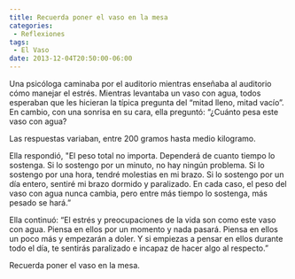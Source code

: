 ```yaml
---
title: Recuerda poner el vaso en la mesa
categories: 
 - Reflexiones
tags:
 - El Vaso
date: 2013-12-04T20:50:00-06:00
---
```

Una psicóloga caminaba por el auditorio mientras enseñaba al auditorio cómo manejar el estrés. Mientras levantaba un vaso con agua, todos esperaban que les hicieran la típica pregunta del “mitad lleno, mitad vacío”. En cambio, con una sonrisa en su cara, ella preguntó: “¿Cuánto pesa este vaso con agua?

Las respuestas variaban, entre 200 gramos hasta medio kilogramo.

Ella respondió, "El peso total no importa. Dependerá de cuanto tiempo lo sostenga. Si lo sostengo por un minuto, no hay ningún problema. Si lo sostengo por una hora, tendré molestias en mi brazo. Si lo sostengo por un día entero, sentiré mi brazo dormido y paralizado. En cada caso, el peso del vaso con agua nunca cambia, pero entre más tiempo lo sostenga, más pesado se hará.”

Ella continuó: “El estrés y preocupaciones de la vida son como este vaso con agua. Piensa en ellos por un momento y nada pasará. Piensa en ellos un poco más y empezarán a doler. Y si empiezas a pensar en ellos durante todo el día, te sentirás paralizado e incapaz de hacer algo al respecto.”

Recuerda poner el vaso en la mesa.